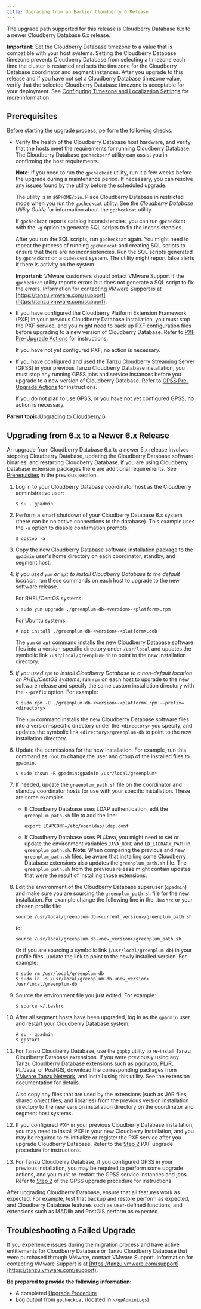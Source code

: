 ```yaml
---
title: Upgrading from an Earlier Cloudberry 6 Release 
---
```


The upgrade path supported for this release is Cloudberry Database 6.x to a newer Cloudberry Database 6.x release.

**Important:** Set the Cloudberry Database timezone to a value that is compatible with your host systems. Setting the Cloudberry Database timezone prevents Cloudberry Database from selecting a timezone each time the cluster is restarted and sets the timezone for the Cloudberry Database coordinator and segment instances. After you upgrade to this release and if you have not set a Cloudberry Database timezone value, verify that the selected Cloudberry Database timezone is acceptable for your deployment. See [Configuring Timezone and Localization Settings](localization.html) for more information.

## <a id="gpdb_prereq"></a>Prerequisites 

Before starting the upgrade process, perform the following checks.

-   Verify the health of the Cloudberry Database host hardware, and verify that the hosts meet the requirements for running Cloudberry Database. The Cloudberry Database `gpcheckperf` utility can assist you in confirming the host requirements.

    **Note:** If you need to run the `gpcheckcat` utility, run it a few weeks before the upgrade during a maintenance period. If necessary, you can resolve any issues found by the utility before the scheduled upgrade.

    The utility is in `$GPHOME/bin`. Place Cloudberry Database in restricted mode when you run the `gpcheckcat` utility. See the *Cloudberry Database Utility Guide* for information about the `gpcheckcat` utility.

    If `gpcheckcat` reports catalog inconsistencies, you can run `gpcheckcat` with the `-g` option to generate SQL scripts to fix the inconsistencies.

    After you run the SQL scripts, run `gpcheckcat` again. You might need to repeat the process of running `gpcheckcat` and creating SQL scripts to ensure that there are no inconsistencies. Run the SQL scripts generated by `gpcheckcat` on a quiescent system. The utility might report false alerts if there is activity on the system.

    **Important:** VMware customers should ontact VMware Support if the `gpcheckcat` utility reports errors but does not generate a SQL script to fix the errors. Information for contacting VMware Support is at [https://tanzu.vmware.com/support](https://tanzu.vmware.com/support).

-   If you have configured the Cloudberry Platform Extension Framework \(PXF\) in your previous Cloudberry Database installation, you must stop the PXF service, and you might need to back up PXF configuration files before upgrading to a new version of Cloudberry Database. Refer to [PXF Pre-Upgrade Actions](../pxf/upgrade_pxf_6x.html#pxfpre) for instructions.

    If you have not yet configured PXF, no action is necessary.

-   If you have configured and used the Tanzu Cloudberry Streaming Server \(GPSS\) in your previous Tanzu Cloudberry Database installation, you must stop any running GPSS jobs and service instances before you upgrade to a new version of Cloudberry Database. Refer to [GPSS Pre-Upgrade Actions](http://greenplum.docs.pivotal.io/streaming-server/1-5/upgrading-gpss.html#step1) for instructions.

    If you do not plan to use GPSS, or you have not yet configured GPSS, no action is necessary.


**Parent topic:**[Upgrading to Cloudberry 6](upgrade_intro.html)

## <a id="topic17"></a>Upgrading from 6.x to a Newer 6.x Release 

An upgrade from Cloudberry Database 6.x to a newer 6.x release involves stopping Cloudberry Database, updating the Cloudberry Database software binaries, and restarting Cloudberry Database. If you are using Cloudberry Database extension packages there are additional requirements. See [Prerequisites](#gpdb_prereq) in the previous section.

1.  Log in to your Cloudberry Database coordinator host as the Cloudberry administrative user:

    ```
    $ su - gpadmin
    ```

2.  Perform a smart shutdown of your Cloudberry Database 6.x system \(there can be no active connections to the database\). This example uses the `-a` option to disable confirmation prompts:

    ```
    $ gpstop -a
    ```

3.  Copy the new Cloudberry Database software installation package to the `gpadmin` user's home directory on each coordinator, standby, and segment host.
4.  *If you used `yum` or `apt` to install Cloudberry Database to the default location*, run these commands on each host to upgrade to the new software release.

    For RHEL/CentOS systems:

    ```
    $ sudo yum upgrade ./greenplum-db-<version>-<platform>.rpm
    ```

    For Ubuntu systems:

    ```
    # apt install ./greenplum-db-<version>-<platform>.deb
    ```

    The `yum` or `apt` command installs the new Cloudberry Database software files into a version-specific directory under `/usr/local` and updates the symbolic link `/usr/local/greenplum-db` to point to the new installation directory.

5.  *If you used `rpm` to install Cloudberry Database to a non-default location on RHEL/CentOS systems*, run `rpm` on each host to upgrade to the new software release and specify the same custom installation directory with the `--prefix` option. For example:

    ```
    $ sudo rpm -U ./greenplum-db-<version>-<platform>.rpm --prefix=<directory>
    ```

    The `rpm` command installs the new Cloudberry Database software files into a version-specific directory under the `<directory>` you specify, and updates the symbolic link `<directory>/greenplum-db` to point to the new installation directory.

6.  Update the permissions for the new installation. For example, run this command as `root` to change the user and group of the installed files to `gpadmin`.

    ```
    $ sudo chown -R gpadmin:gpadmin /usr/local/greenplum*
    ```

7.  If needed, update the `greenplum_path.sh` file on the coordinator and standby coordinator hosts for use with your specific installation. These are some examples.
    -   If Cloudberry Database uses LDAP authentication, edit the `greenplum_path.sh` file to add the line:

        ```
        export LDAPCONF=/etc/openldap/ldap.conf
        ```
    -   If Cloudberry Database uses PL/Java, you might need to set or update the environment variables `JAVA_HOME` and `LD_LIBRARY_PATH` in `greenplum_path.sh`.
    **Note:** When comparing the previous and new `greenplum_path.sh` files, be aware that installing some Cloudberry Database extensions also updates the `greenplum_path.sh` file. The `greenplum_path.sh` from the previous release might contain updates that were the result of installing those extensions.

8.  Edit the environment of the Cloudberry Database superuser \(`gpadmin`\) and make sure you are sourcing the `greenplum_path.sh` file for the new installation. For example change the following line in the `.bashrc` or your chosen profile file:

    ```
    source /usr/local/greenplum-db-<current_version>/greenplum_path.sh
    ```

    to:

    ```
    source /usr/local/greenplum-db-<new_version>/greenplum_path.sh
    ```

    Or if you are sourcing a symbolic link \(`/usr/local/greenplum-db`\) in your profile files, update the link to point to the newly installed version. For example:

    ```
    $ sudo rm /usr/local/greenplum-db
    $ sudo ln -s /usr/local/greenplum-db-<new_version> /usr/local/greenplum-db
    ```

9.  Source the environment file you just edited. For example:

    ```
    $ source ~/.bashrc
    ```

10. After all segment hosts have been upgraded, log in as the `gpadmin` user and restart your Cloudberry Database system:

    ```
    # su - gpadmin
    $ gpstart
    ```

11. For Tanzu Cloudberry Database, use the `gppkg` utility to re-install Tanzu Cloudberry Database extensions. If you were previously using any Tanzu Cloudberry Database extensions such as pgcrypto, PL/R, PL/Java, or PostGIS, download the corresponding packages from [VMware Tanzu Network](https://network.pivotal.io/products/pivotal-gpdb), and install using this utility. See the extension documentation for details.

    Also copy any files that are used by the extensions \(such as JAR files, shared object files, and libraries\) from the previous version installation directory to the new version installation directory on the coordinator and segment host systems.

12. If you configured PXF in your previous Cloudberry Database installation, you may need to install PXF in your new Cloudberry installation, and you may be required to re-initialize or register the PXF service after you upgrade Cloudberry Database. Refer to the [Step 2](../pxf/upgrade_pxf_6x.html#pxfup) PXF upgrade procedure for instructions.
13. For Tanzu Cloudberry Database, if you configured GPSS in your previous installation, you may be required to perform some upgrade actions, and you must re-restart the GPSS service instances and jobs. Refer to [Step 2](http://greenplum.docs.pivotal.io/streaming-server/1-5/upgrading-gpss.html#step2) of the GPSS upgrade procedure for instructions.

After upgrading Cloudberry Database, ensure that all features work as expected. For example, test that backup and restore perform as expected, and Cloudberry Database features such as user-defined functions, and extensions such as MADlib and PostGIS perform as expected.

## <a id="topic_zbx_szy_kbb"></a>Troubleshooting a Failed Upgrade 

If you experience issues during the migration process and have active entitlements for Cloudberry Database or Tanzu Cloudberry Database that were purchased through VMware, contact VMware Support. Information for contacting VMware Support is at [https://tanzu.vmware.com/support](https://tanzu.vmware.com/support).

**Be prepared to provide the following information:**

-   A completed [Upgrade Procedure](#topic17)
-   Log output from `gpcheckcat` \(located in `~/gpAdminLogs`\)

